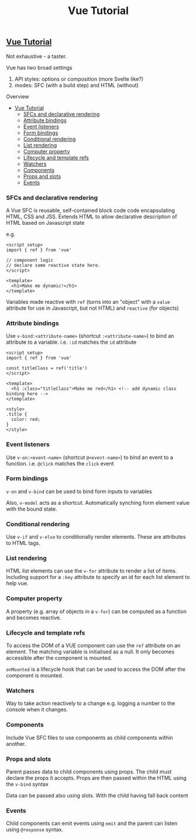 ﻿---
tags: web-development, javascript, vue
title: Vue Tutorial
type: note
---
## [Vue Tutorial](https://vuejs.org/tutorial/#step-1)

Not exhaustive - a taster.

Vue has two broad settings

1. API styles: options or composition (more Svelte like?)
2. modes: SFC (with a build step) and HTML (without)

Overview

- [Vue Tutorial](#vue-tutorial)
  - [SFCs and declarative rendering](#sfcs-and-declarative-rendering)
  - [Attribute bindings](#attribute-bindings)
  - [Event listeners](#event-listeners)
  - [Form bindings](#form-bindings)
  - [Conditional rendering](#conditional-rendering)
  - [List rendering](#list-rendering)
  - [Computer property](#computer-property)
  - [Lifecycle and template refs](#lifecycle-and-template-refs)
  - [Watchers](#watchers)
  - [Components](#components)
  - [Props and slots](#props-and-slots)
  - [Events](#events)

### SFCs and declarative rendering

A Vue SFC is reusable, self-contained block code code encapsulating HTML, CSS and JSS. Extends HTML to allow declarative description of HTML based on Javascript state

e.g.  

```vue
<script setup>
import { ref } from 'vue'

// component logic
// declare some reactive state here.
</script>

<template>
  <h1>Make me dynamic!</h1>
</template>
```

Variables made reactive with `ref` (turns into an "object" with a `value` attribute for use in Javascript, but not HTML) and `reactive` (for objects)

### Attribute bindings

Use `v-bind:<attribute-name>` (shortcut `:<attribute-name>`) to bind an attribute to a variable. i.e. `:id` matches the `id` attribute

```vue
<script setup>
import { ref } from 'vue'

const titleClass = ref('title')
</script>

<template>
  <h1 :class="titleClass">Make me red</h1> <!-- add dynamic class binding here -->
</template>

<style>
.title {
  color: red;
}
</style>
```

### Event listeners

Use `v-on:<event-name>` (shortcut `@<event-name>`) to bind an event to a function. i.e. `@click` matches the `click` event

### Form bindings

`v-on` and `v-bind` can be used to bind form inputs to variables

Also, `v-model` acts as a shortcut. Automatically synching form element value with the bound state. 

### Conditional rendering

Use `v-if` and `v-else` to conditionally render elements. These are attributes to HTML tags.

### List rendering

HTML list elements can use the `v-for` attribute to render a list of items. Including support for a `:key` attribute to specify an id for each list element to help vue.

### Computer property

A property (e.g. array of objects in a `v-for`) can be computed as a function and becomes reactive.

### Lifecycle and template refs

To access the DOM of a VUE component can use the `ref` attribute on an element. The matching variable is initialised as a null. It only becomes accessible after the component is mounted. 

`onMounted` is a lifecycle hook that can be used to access the DOM after the component is mounted.

### Watchers

Way to take action reactively to a change e.g. logging a number to the console when it changes.

### Components

Include Vue SFC files to use components as child components within another.

### Props and slots

Parent passes data to child components using props. The child must declare the props it accepts. Props are then passed within the HTML using the `v-bind` syntax

Data can be passed also using slots. With the child having fall back content

### Events

Child components can emit events using `emit` and the parent can listen using `@response` syntax.